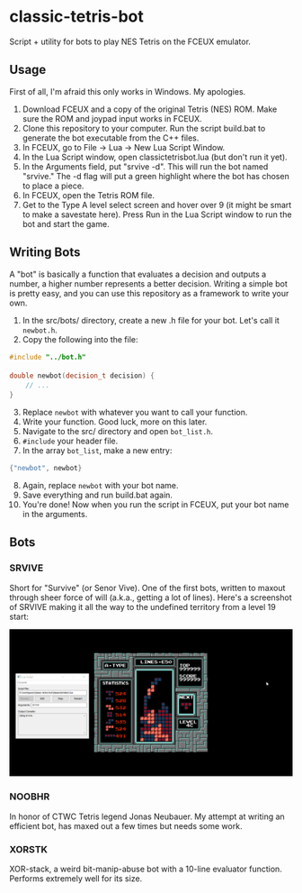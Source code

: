 # classic-tetris-bot
Script + utility for bots to play NES Tetris on the FCEUX emulator.

## Usage
First of all, I'm afraid this only works in Windows. My apologies.

1. Download FCEUX and a copy of the original Tetris (NES) ROM. Make sure the ROM and joypad input works in FCEUX.
2. Clone this repository to your computer. Run the script build.bat to generate the bot executable from the C++ files.
3. In FCEUX, go to File -> Lua -> New Lua Script Window.
4. In the Lua Script window, open classictetrisbot.lua (but don't run it yet).
5. In the Arguments field, put "srvive -d". This will run the bot named "srvive." The -d flag will put a green highlight where the bot has chosen to place a piece.
5. In FCEUX, open the Tetris ROM file.
6. Get to the Type A level select screen and hover over 9 (it might be smart to make a savestate here). Press Run in the Lua Script window to run the bot and start the game.

## Writing Bots
A "bot" is basically a function that evaluates a decision and outputs a number, a higher number represents a better decision. Writing a simple bot is pretty easy, and you can use this repository as a framework to write your own.

1. In the src/bots/ directory, create a new .h file for your bot. Let's call it `newbot.h`.
2. Copy the following into the file:
```C++
#include "../bot.h"

double newbot(decision_t decision) {
    // ...
}
```
3. Replace `newbot` with whatever you want to call your function.
4. Write your function. Good luck, more on this later.
5. Navigate to the src/ directory and open `bot_list.h`.
6. `#include` your header file.
7. In the array `bot_list`, make a new entry:
```C++
{"newbot", newbot}
```
8. Again, replace `newbot` with your bot name.
9. Save everything and run build.bat again.
10. You're done! Now when you run the script in FCEUX, put your bot name in the arguments.

## Bots

### SRVIVE

Short for "Survive" (or Senor Vive). One of the first bots, written to maxout through sheer force of will (a.k.a., getting a lot of lines). Here's a screenshot of SRVIVE making it all the way to the undefined territory from a level 19 start:

![Undefined Levels](img/undefined_levels.png)

### NOOBHR

In honor of CTWC Tetris legend Jonas Neubauer. My attempt at writing an efficient bot, has maxed out a few times but needs some work.

### XORSTK

XOR-stack, a weird bit-manip-abuse bot with a 10-line evaluator function. Performs extremely well for its size.

